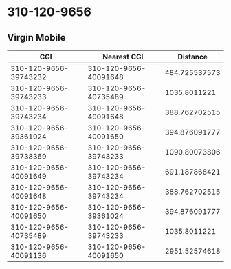 # 310-120-9656
## Virgin Mobile


| CGI | Nearest CGI | Distance |
|-----|-------------|----------|
| 310-120-9656-39743232 | 310-120-9656-40091648 | 484.725537573 |
| 310-120-9656-39743233 | 310-120-9656-40735489 | 1035.8011221 |
| 310-120-9656-39743234 | 310-120-9656-40091648 | 388.762702515 |
| 310-120-9656-39361024 | 310-120-9656-40091650 | 394.876091777 |
| 310-120-9656-39738369 | 310-120-9656-39743233 | 1090.80073806 |
| 310-120-9656-40091649 | 310-120-9656-39743234 | 691.187868421 |
| 310-120-9656-40091648 | 310-120-9656-39743234 | 388.762702515 |
| 310-120-9656-40091650 | 310-120-9656-39361024 | 394.876091777 |
| 310-120-9656-40735489 | 310-120-9656-39743233 | 1035.8011221 |
| 310-120-9656-40091136 | 310-120-9656-40091650 | 2951.52574618 |
